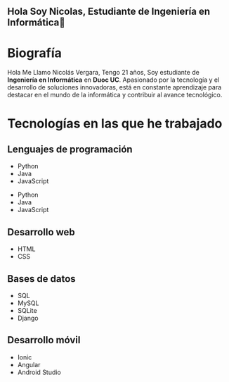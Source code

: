 ## Hola Soy Nicolas, Estudiante de Ingeniería en Informática👋

<!DOCTYPE html>
<html lang="en">
<head>
    <meta charset="UTF-8">
    <meta name="viewport" content="width=device-width, initial-scale=1.0">
        
</head>
<body>
    <div class="container">
        <h1>Biografía</h1>
    <p>Hola Me Llamo Nicolás Vergara, Tengo 21 años, Soy estudiante de <strong>Ingeniería en Informática</strong> en <strong>Duoc UC</strong>. Apasionado por la tecnología y el desarrollo de soluciones innovadoras, está en constante aprendizaje para destacar en el mundo de la informática y contribuir al avance tecnológico.</p>    
        <h1>Tecnologías en las que he trabajado</h1>
        <h2>Lenguajes de programación</h2>
        <ul>
            <li>Python</li>
            <li>Java</li>
            <li>JavaScript</li>
        </ul>
        <ul>
            <li>Python</li>
            <li>Java</li>
            <li>JavaScript</li>
        </ul>
        <h2>Desarrollo web</h2>
        <ul>
            <li>HTML</li>
            <li>CSS</li>
        </ul>
        <h2>Bases de datos</h2>
        <ul>
            <li>SQL</li>
            <li>MySQL</li>
            <li>SQLite</li>
            <li>Django</li>
        </ul>
        <h2>Desarrollo móvil</h2>
        <ul>
             <li>Ionic</li>
            <li>Angular</li>
            <li>Android Studio</li>
        </ul>
    </div>
</body>
</html>
